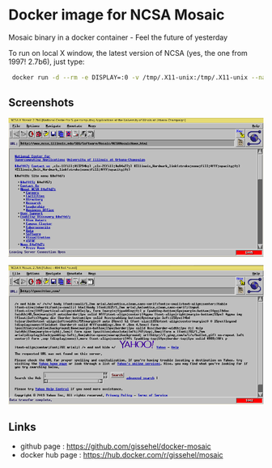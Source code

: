 # Docker image for NCSA Mosaic

Mosaic binary in a docker container - Feel the future of yesterday

To run on local X window, the latest version of NCSA (yes, the one from 1997! 2.7b6), just type:

```sh
 docker run -d --rm -e DISPLAY=:0 -v /tmp/.X11-unix:/tmp/.X11-unix --name=ncsa-mosaic gissehel/mosaic
```

## Screenshots

![The main page](mosaic.png "The main page")

![The geocities page](mosaic-geocities.png "The geocities page")

## Links

* github page : https://github.com/gissehel/docker-mosaic
* docker hub page : https://hub.docker.com/r/gissehel/mosaic
